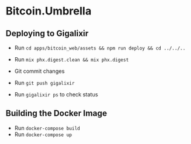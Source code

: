 # Bitcoin.Umbrella

## Deploying to Gigalixir

  * Run ```cd apps/bitcoin_web/assets && npm run deploy && cd ../../..```
  * Run ```mix phx.digest.clean && mix phx.digest```

  * Git commit changes
  * Run ```git push gigalixir```
  * Run ```gigalixir ps``` to check status

## Building the Docker Image

  * Run ```docker-compose build```
  * Run ```docker-compose up```